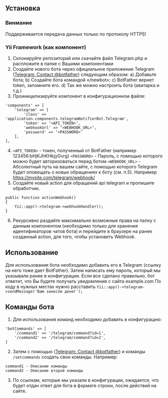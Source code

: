 ## Установка
### Винмание
Поддерживается передача данных только по протоколу HTTPS!
### Yii Framework (как компонент)
1. Склонируйте репозиторий или скачайте файл Telegram.php и распложите в папке с Вашими компонентами
2. Создайте нового бота через официальное приложение Telegram ([Telegram: Contact @botfather](https://telegram.me/botfather)) следующим образом: 
a) Добавьте бота;
b) Создайте бота командой «/newbot»;
c) BotFather вернет token, запомните его.
d) Так же можно настроить бота (аватарка и т.д.)
3. Проиницилизируйте компонент в конфигурационном файле:  
```
'components' => [
    'telegram' => [
        'class' => 'application.components.telegramNotifierBot.Telegram',
        'token' => ‘<API_TOKEN>’,
        'webhookUrl' => ‘<WEBHOOK_URL>’,
        'password' => ‘<PASSWORD>’
    ],
],
```
4. `<API_TOKEN>` - токен, полученный от BotFather (например 123456:bHjKJhKHkjyGvrg)
`<PASSWORD>` - Пароль, с помощью которого можно будет авторизоваться перед ботом
`<WEBHOOK_URL>` - Абсолютный путь на вашем сайте, с помощью которого Telegram будет оповещать о новых обращениях к боту (см. п.5). Например https://mysite.com/telegram/webhook/
5. Создайте новый action для обращений api telegram и пропишите обработчик.
```
public function actionWebhook()
{
    Yii::app()->telegram->webhookHandler();
}
```
6. Рекурсивно раздайте максимально возможные права на папку с данным компонентом (необходимо только для хранения идентификаторов чатов бота) и перейдите в браузере на ранее созданный action, для того, чтобы установить Webhook.
## Использование
Для использования бота необходимо добавить его в Telegram (ссылку на него тоже дает BotFather).
Затем написать ему пароль, который мы указывали ранее в конфигурации. Если все сделано правильно, бот ответит, что Вы будете получать уведомления с сайта example.com
По коду в нужных местах нужно расставить `Yii::app()->telegram->sendMessage('Вам занесли денег');`
## Команды бота
1. Для использования команд необходимо добавить в конфигурацию:
```
'botCommands' => [
    '/command1' => '/telegram/command?id=1',
    '/command2' => '/telegram/command?id=2',
]
```
2. Затем с помощью ([Telegram: Contact @botfather](https://telegram.me/botfather)) и команды `/setcommands` создать свои команды.
Например:
```
command1 - Описание команды
command2 - Описание второй команды
```
3. По ссылкам, которые мы указали в конфигурации, ожидается, что будет отдан ответ для бота в формате строки, после действий на сайте.
